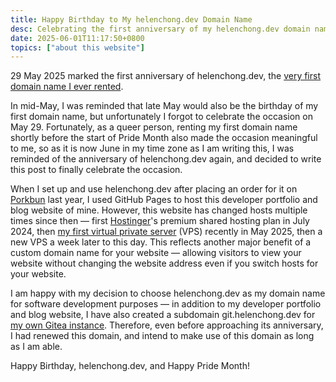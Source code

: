 ```yaml
---
title: Happy Birthday to My helenchong.dev Domain Name
desc: Celebrating the first anniversary of my helenchong.dev domain name.
date: 2025-06-01T11:17:50+0800
topics: ["about this website"]
---
```

29 May 2025 marked the first anniversary of helenchong.dev, the [very first domain name I ever rented](2024-05-29-custom-domain-name-helenchong-dev.md).

In mid-May, I was reminded that late May would also be the birthday of my first domain name, but unfortunately I forgot to celebrate the occasion on May 29.  Fortunately, as a queer person, renting my first domain name shortly before the start of Pride Month also made the occasion meaningful to me, so as it is now June in my time zone as I am writing this, I was reminded of the anniversary of helenchong.dev again, and decided to write this post to finally celebrate the occasion.

When I set up and use helenchong.dev after placing an order for it on [Porkbun](https://porkbun.com/) last year, I used GitHub Pages to host this developer portfolio and blog website of mine. However, this website has changed hosts multiple times since then — first [Hostinger](https://www.hostinger.com/my)'s premium shared hosting plan in July 2024, then [my first virtual private server](2025-05-19-my-vps-arc-began.md) (VPS) recently in May 2025, then a new VPS a week later to this day. This reflects another major benefit of a custom domain name for your website — allowing visitors to view your website without changing the website address even if you switch hosts for your website.

I am happy with my decision to choose helenchong.dev as my domain name for software development purposes — in addition to my developer portfolio and blog website, I have also created a subdomain git.helenchong.dev for [my own Gitea instance](https://git.helenchong.dev/helenchong). Therefore, even before approaching its anniversary, I had renewed this domain, and intend to make use of this domain as long as I am able.

Happy Birthday, helenchong.dev, and Happy Pride Month!

